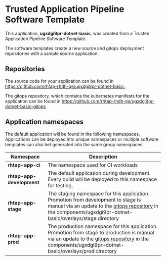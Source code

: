 # Trusted Application Pipeline Software Template

This application, **ugxdgi9pr-dotnet-basic**, was created from a Trusted Application Pipeline Software Template.

The software templates create a new source and gitops deployment repositories with a sample source application. 

## Repositories

The source code for your application can be found in [https://github.com/rhtap-rhdh-qe/ugxdgi9pr-dotnet-basic ](https://github.com/rhtap-rhdh-qe/ugxdgi9pr-dotnet-basic ).
 
The gitops repository, which contains the kubernetes manifests for the application can be found in 
[https://github.com/rhtap-rhdh-qe/ugxdgi9pr-dotnet-basic-gitops ](https://github.com/rhtap-rhdh-qe/ugxdgi9pr-dotnet-basic-gitops ) 

## Application namespaces 

The default application will be found in the following namespaces. Applications can be deployed into unique namespaces or multiple software templates can also bet generated into the same group namespaces.  

|  Namespace   |  Description   |  
| -------- | -------- |
| **rhtap-app-ci** | The namespace used for CI workloads |
| **rhtap-app-development** | The default application during development. Every build will be deployed to this namespace for testing. |
| **rhtap-app-stage** | The staging namespace for this application. Promotion from development to stage is manual via an update to the [gitops repository](https://github.com/rhtap-rhdh-qe/ugxdgi9pr-dotnet-basic-gitops ) in the components/ugxdgi9pr-dotnet-basic/overlays/stage directory |
| **rhtap-app-prod** | The production namespace for this application. Promotion from stage to production is manual via an update to the [gitops repository](https://github.com/rhtap-rhdh-qe/ugxdgi9pr-dotnet-basic-gitops ) in the components/ugxdgi9pr-dotnet-basic/overlays/prod directory |